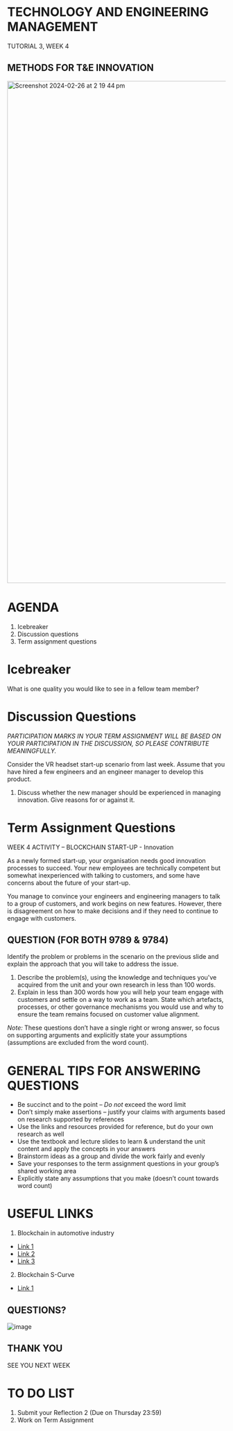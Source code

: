 # TECHNOLOGY AND ENGINEERING MANAGEMENT 
TUTORIAL 3, WEEK 4
## METHODS FOR T&E INNOVATION


<img width="1157" alt="Screenshot 2024-02-26 at 2 19 44 pm" src="https://github.com/I-Man-H/I-TEM/assets/125527438/4020ace4-7805-4a0d-a71e-9b819163fd18">


# AGENDA
1. Icebreaker
2. Discussion questions
3. Term assignment questions


# Icebreaker
What is one quality you would like to see in a fellow team member?

# Discussion Questions
_PARTICIPATION MARKS IN YOUR TERM ASSIGNMENT WILL BE BASED ON YOUR PARTICIPATION IN THE DISCUSSION, SO PLEASE CONTRIBUTE MEANINGFULLY._

Consider the VR headset start-up scenario from last week.
Assume that you have hired a few engineers and an engineer manager to develop this product.
1. Discuss whether the new manager should be experienced in managing innovation. Give reasons for or against it.

# Term Assignment Questions
WEEK 4 ACTIVITY – BLOCKCHAIN START-UP - Innovation

As a newly formed start-up, your organisation needs good innovation processes to succeed. Your new employees are technically competent but somewhat inexperienced with talking to customers, and
some have concerns about the future of your start-up.

You manage to convince your engineers and engineering managers to talk to a group of customers, and work begins on new features. However, there is disagreement on how to make decisions and if they need to continue to engage with customers.


## QUESTION (FOR BOTH 9789 & 9784)
Identify the problem or problems in the scenario on the previous slide and explain the approach that you will take to address the issue.
  1. Describe the problem(s), using the knowledge and techniques you've acquired from the unit and your own research in less than 100 words.
  2. Explain in less than 300 words how you will help your team engage with customers and settle on a way to work as a team. State which artefacts, processes, or other governance mechanisms you would use and why to
ensure the team remains focused on customer value alignment.

*Note:* These questions don’t have a single right or wrong answer, so focus on supporting arguments and explicitly state your assumptions (assumptions are excluded from the word count).


# GENERAL TIPS FOR ANSWERING QUESTIONS

* Be succinct and to the point – *Do not* exceed the word limit
* Don’t simply make assertions – justify your claims with arguments based on research supported by references
* Use the links and resources provided for reference, but do your own research as well
* Use the textbook and lecture slides to learn & understand the unit content and apply the concepts in your answers
* Brainstorm ideas as a group and divide the work fairly and evenly
* Save your responses to the term assignment questions in your group’s shared working area
* Explicitly state any assumptions that you make (doesn’t count towards word count)

# USEFUL LINKS

1. Blockchain in automotive industry
  * [Link 1](https://ieeexplore.ieee.org/stamp/stamp.jsp?arnumber=8626103)
  * [Link 2](https://www.forbes.com/sites/forbestechcouncil/2021/12/22/blockchain-in-the-automotive-sector-three-use-cases-and-three-challenges/?sh=672ff56c2508)
  * [Link 3](https://www.ibm.com/downloads/cas/D9KWXMDW)

2. Blockchain S-Curve
  * [Link 1](https://hackernoon.com/when-should-your-business-think-about-blockchain-f1937c7c35e1)




  

## QUESTIONS?
![image](https://github.com/I-Man-H/I-TEM/assets/125527438/f49bdc28-177f-4e89-9b83-99088bd1eb65)


## THANK YOU
SEE YOU NEXT WEEK


# TO DO LIST
1. Submit your Reflection 2 (Due on Thursday 23:59)
2. Work on Term Assignment
   
